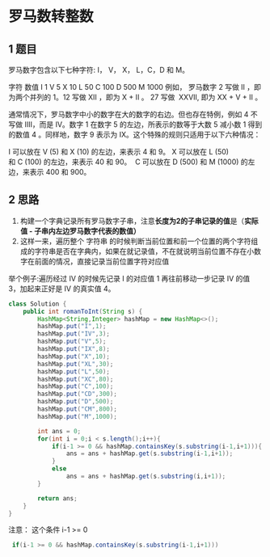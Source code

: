 # 罗马数转整数

## 1 题目

罗马数字包含以下七种字符: I， V， X， L，C，D 和 M。

字符          数值
I             1
V             5
X             10
L             50
C             100
D             500
M             1000
例如， 罗马数字 2 写做 II ，即为两个并列的 1。12 写做 XII ，即为 X + II 。 27 写做  XXVII, 即为 XX + V + II 。

通常情况下，罗马数字中小的数字在大的数字的右边。但也存在特例，例如 4 不写做 IIII，而是 IV。数字 1 在数字 5 的左边，所表示的数等于大数 5 减小数 1 得到的数值 4 。同样地，数字 9 表示为 IX。这个特殊的规则只适用于以下六种情况：

I 可以放在 V (5) 和 X (10) 的左边，来表示 4 和 9。
X 可以放在 L (50) 和 C (100) 的左边，来表示 40 和 90。 
C 可以放在 D (500) 和 M (1000) 的左边，来表示 400 和 900。



## 2 思路

1. 构建一个字典记录所有罗马数字子串，注意**长度为2的子串记录的值**是（**实际值 - 子串内左边罗马数字代表的数值）**
2. 这样一来，遍历整个 字符串 的时候判断当前位置和前一个位置的两个字符组成的字符串是否在字典内，如果在就记录值，不在就说明当前位置不存在小数字在前面的情况，直接记录当前位置字符对应值

举个例子:遍历经过 IV  的时候先记录 I 的对应值 1 再往前移动一步记录 IV  的值 3，加起来正好是 IV  的真实值 4。

~~~java
class Solution {
    public int romanToInt(String s) {
        HashMap<String,Integer> hashMap = new HashMap<>();
        hashMap.put("I",1);
        hashMap.put("IV",3);
        hashMap.put("V",5);
        hashMap.put("IX",8);
        hashMap.put("X",10);
        hashMap.put("XL",30);
        hashMap.put("L",50);
        hashMap.put("XC",80);
        hashMap.put("C",100);
        hashMap.put("CD",300);
        hashMap.put("D",500);
        hashMap.put("CM",800);
        hashMap.put("M",1000);

        int ans = 0;
        for(int i = 0;i < s.length();i++){
            if(i-1 >= 0 && hashMap.containsKey(s.substring(i-1,i+1))){
                ans = ans + hashMap.get(s.substring(i-1,i+1));
            }
            else
                ans = ans + hashMap.get(s.substring(i,i+1));
        }

        return ans;
    }
}
~~~

注意： 这个条件  i-1 >= 0 

~~~java
 if(i-1 >= 0 && hashMap.containsKey(s.substring(i-1,i+1)))
~~~

